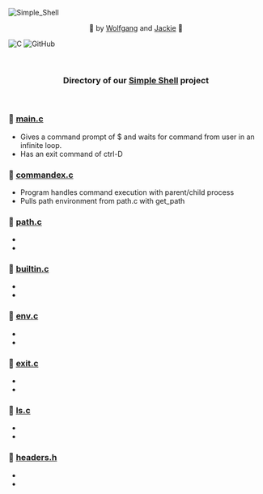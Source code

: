 ![Simple_Shell](https://github.com/Srixx24/holbertonschool-simple_shell/assets/144152489/3e47da97-6507-4efe-ab55-f68ce8685214)

<p align="center">
🌟 by <a href="https://github.com/AdrianWolfP/">Wolfgang</a> and  <a href="https://github.com/Srixx24/">Jackie</a> 🌟
</p>

![C](https://img.shields.io/badge/c-%2300599C.svg?style=for-the-badge&logo=c&logoColor=white) ![GitHub](https://img.shields.io/badge/github-%23121011.svg?style=for-the-badge&logo=github&logoColor=white) 

<br>


<h3><p align="center">
Directory of our <a href="https://github.com/Srixx24/holbertonschool-simple_shell/">Simple Shell</a> project 
</p></h3>

<br>

### 🐚 [main.c](https://github.com/Srixx24/holbertonschool-simple_shell/blob/master/main.c)
- Gives a command prompt of $ and waits for command from user in an infinite loop.
- Has an exit command of ctrl-D

### 🐚 [commandex.c](https://github.com/Srixx24/holbertonschool-simple_shell/blob/master/commandex.c)
- Program handles command execution with parent/child process
- Pulls path environment from path.c with get_path 

### 🐚 [path.c](https://github.com/Srixx24/holbertonschool-simple_shell/blob/master/path.c)
-
-

### 🐚 [builtin.c](https://github.com/Srixx24/holbertonschool-simple_shell/blob/master/builtins.c)
-
-

### 🐚 [env.c](https://github.com/Srixx24/holbertonschool-simple_shell/blob/master/env.c)
-
-

### 🐚 [exit.c](https://github.com/Srixx24/holbertonschool-simple_shell/blob/master/exit.c)
-
-

### 🐚 [ls.c](https://github.com/Srixx24/holbertonschool-simple_shell/blob/master/ls.c)
-
-

### 🐚 [headers.h](https://github.com/Srixx24/holbertonschool-simple_shell/blob/master/headers.h)
-
-

